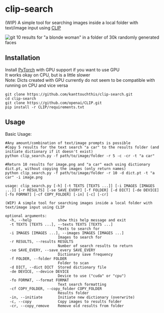 ﻿# clip-search
(WIP)
A simple tool for searching images inside a local folder with text/image input
using [CLIP](https://github.com/openai/CLIP)
  
![git](https://user-images.githubusercontent.com/90077736/136833546-b153204c-a37a-440f-bfc3-35532007c554.png)
10 results for "a blonde woman" in a folder of 30k randomly generated faces
## Installation
Install [PyTorch](https://pytorch.org/get-started/locally/) with GPU support if you want to use GPU  
It works okay on CPU, but is a little slower  
Note: Dicts created with GPU currently do not seem to be compatible with running on CPU and vice versa
```
git clone https://github.com/kanttouchthis/clip-search.git
cd clip-search
git clone https://github.com/openai/CLIP.git
pip install -r CLIP/requirements.txt
```

## Usage
Basic Usage:
```
#Any amount/combination of text/image prompts is possible
#Copy 5 results for the text search "a car" to the results folder (and initiate dictionary if it doesn't exist)
python clip_search.py -f path/to/image/folder -r 5 -c -cr -t "a car"

#Return 10 results for image.png and "a car" each using dictionary dict.pt, without copying the images (only return names)
python clip_search.py -f path/to/image/folder -r 10 -d dict.pt -t "a car" -i image.png
```
```
usage: clip_search.py [-h] [-t TEXTS [TEXTS ...]] [-i IMAGES [IMAGES ...]] [-r RESULTS] [-se SAVE_EVERY] [-f FOLDER] [-d DICT] [-de DEVICE] [-fo FORMAT] [-cf COPY_FOLDER] [-in] [-c] [-cr]

(WIP) A simple tool for searching images inside a local folder with text/image input using CLIP

optional arguments:
  -h, --help            show this help message and exit
  -t TEXTS [TEXTS ...], --texts TEXTS [TEXTS ...]
                        Texts to search for
  -i IMAGES [IMAGES ...], --images IMAGES [IMAGES ...]
                        Images to search for
  -r RESULTS, --results RESULTS
                        Number of search results to return
  -se SAVE_EVERY, --save_every SAVE_EVERY
                        Dictionary save frequency
  -f FOLDER, --folder FOLDER
                        Folder to scan
  -d DICT, --dict DICT  Stored dictionary file
  -de DEVICE, --device DEVICE
                        Device to use ("cuda" or "cpu")
  -fo FORMAT, --format FORMAT
                        Text search formatting
  -cf COPY_FOLDER, --copy_folder COPY_FOLDER
                        Results folder
  -in, --initiate       Initiate new dictionary (overwrite)
  -c, --copy            Copy images to results folder
  -cr, --copy_remove    Remove old results from folder

```

